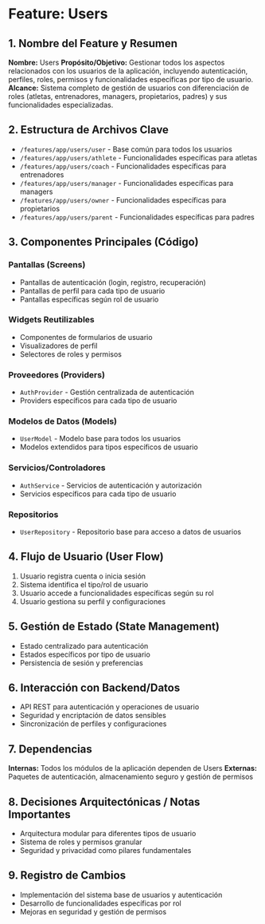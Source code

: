 # Feature: Users

## 1. Nombre del Feature y Resumen
**Nombre:** Users
**Propósito/Objetivo:** Gestionar todos los aspectos relacionados con los usuarios de la aplicación, incluyendo autenticación, perfiles, roles, permisos y funcionalidades específicas por tipo de usuario.
**Alcance:** Sistema completo de gestión de usuarios con diferenciación de roles (atletas, entrenadores, managers, propietarios, padres) y sus funcionalidades especializadas.

## 2. Estructura de Archivos Clave
* `/features/app/users/user` - Base común para todos los usuarios
* `/features/app/users/athlete` - Funcionalidades específicas para atletas
* `/features/app/users/coach` - Funcionalidades específicas para entrenadores
* `/features/app/users/manager` - Funcionalidades específicas para managers
* `/features/app/users/owner` - Funcionalidades específicas para propietarios
* `/features/app/users/parent` - Funcionalidades específicas para padres

## 3. Componentes Principales (Código)
### Pantallas (Screens)
* Pantallas de autenticación (login, registro, recuperación)
* Pantallas de perfil para cada tipo de usuario
* Pantallas específicas según rol de usuario

### Widgets Reutilizables
* Componentes de formularios de usuario
* Visualizadores de perfil
* Selectores de roles y permisos

### Proveedores (Providers)
* `AuthProvider` - Gestión centralizada de autenticación
* Providers específicos para cada tipo de usuario

### Modelos de Datos (Models)
* `UserModel` - Modelo base para todos los usuarios
* Modelos extendidos para tipos específicos de usuario

### Servicios/Controladores
* `AuthService` - Servicios de autenticación y autorización
* Servicios específicos para cada tipo de usuario

### Repositorios
* `UserRepository` - Repositorio base para acceso a datos de usuarios

## 4. Flujo de Usuario (User Flow)
1. Usuario registra cuenta o inicia sesión
2. Sistema identifica el tipo/rol de usuario
3. Usuario accede a funcionalidades específicas según su rol
4. Usuario gestiona su perfil y configuraciones

## 5. Gestión de Estado (State Management)
* Estado centralizado para autenticación
* Estados específicos por tipo de usuario
* Persistencia de sesión y preferencias

## 6. Interacción con Backend/Datos
* API REST para autenticación y operaciones de usuario
* Seguridad y encriptación de datos sensibles
* Sincronización de perfiles y configuraciones

## 7. Dependencias
**Internas:** Todos los módulos de la aplicación dependen de Users
**Externas:** Paquetes de autenticación, almacenamiento seguro y gestión de permisos

## 8. Decisiones Arquitectónicas / Notas Importantes
* Arquitectura modular para diferentes tipos de usuario
* Sistema de roles y permisos granular
* Seguridad y privacidad como pilares fundamentales

## 9. Registro de Cambios
* Implementación del sistema base de usuarios y autenticación
* Desarrollo de funcionalidades específicas por rol
* Mejoras en seguridad y gestión de permisos